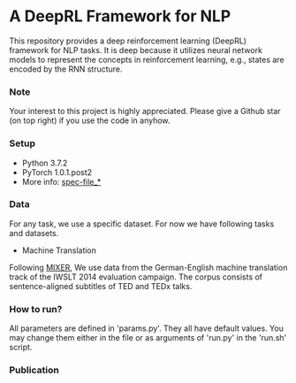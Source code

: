 # A DeepRL Framework for NLP 

This repository provides a deep reinforcement learning (DeepRL) framework for NLP tasks. It is deep because it utilizes neural network models to represent the concepts in reinforcement learning, e.g., states are encoded by the RNN structure. 

### Note ###

Your interest to this project is highly appreciated. Please give a Github star (on top right) if you use the code in anyhow. 

### Setup ###
* Python 3.7.2
* PyTorch 1.0.1.post2
* More info: [spec-file_*](https://github.com/MMesgar/DeepRL_framework/tree/master/documentation)

### Data ###
For any task, we use a specific dataset. For now we have following tasks and datasets.

* Machine Translation

Following [MIXER](https://arxiv.org/pdf/1511.06732.pdf), We use data from the German-English machine translation track of the IWSLT 2014 evaluation campaign. 
The corpus consists of sentence-aligned subtitles of TED and TEDx talks. 


### How to run? ###
All parameters are defined in 'params.py'. They all have default values. You may change them either in the file or as arguments of 'run.py' in the 'run.sh' script. 
 



### Publication ###

